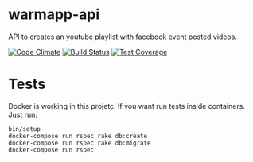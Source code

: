 # warmapp-api

API to creates an youtube playlist with facebook event posted videos.

[![Code Climate](https://codeclimate.com/github/WarmApp/warmapp-api/badges/gpa.svg)](https://codeclimate.com/github/WarmApp/warmapp-api) [![Build Status](https://travis-ci.org/WarmApp/warmapp-api.svg?branch=development)](https://travis-ci.org/WarmApp/warmapp-api) [![Test Coverage](https://codeclimate.com/github/WarmApp/warmapp-api/badges/coverage.svg)](https://codeclimate.com/github/WarmApp/warmapp-api/coverage)

# Tests

Docker is working in this projetc. If you want run tests inside containers. Just run:

```
bin/setup
docker-compose run rspec rake db:create
docker-compose run rspec rake db:migrate
docker-compose run rspec
```

